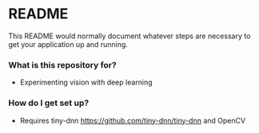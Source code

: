 # README #

This README would normally document whatever steps are necessary to get your application up and running.

### What is this repository for? ###

* Experimenting vision with deep learning

### How do I get set up? ###

* Requires tiny-dnn https://github.com/tiny-dnn/tiny-dnn and OpenCV
